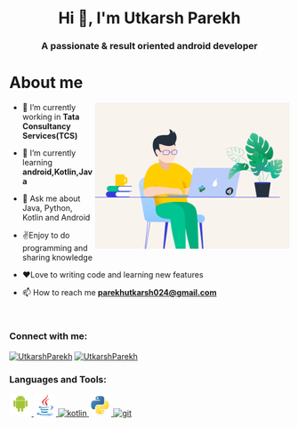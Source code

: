 <h1 align="center">Hi 👋, I'm Utkarsh Parekh</h1>
<h3 align="center">A passionate & result oriented android developer</h3>

<!-- About Section -->
 # About me
 
<p>

<img align="right" width="350" src="github-image.gif" alt="Coding gif" />
  
- 🏢 I’m currently working in **Tata Consultancy Services(TCS)**

- 🌱 I’m currently learning **android,Kotlin,Java**

- 💬 Ask me about Java, Python, Kotlin and Android

- ✌️Enjoy to do programming and sharing knowledge
  
- ❤️Love to writing code and learning new features

- 📫 How to reach me **parekhutkarsh024@gmail.com**

</p>
<br/>

<h3 align="left">Connect with me:</h3>
<p align="left">
<a href="https://www.linkedin.com/in/parekh-utkarsh-974657180/" target="blank"><img align="center" src="https://raw.githubusercontent.com/rahuldkjain/github-profile-readme-generator/master/src/images/icons/Social/linked-in-alt.svg" alt="UtkarshParekh" height="30" width="40" /></a>
<a href="https://www.instagram.com/utkarsh.2405/" target="blank"><img align="center" src="https://raw.githubusercontent.com/rahuldkjain/github-profile-readme-generator/master/src/images/icons/Social/instagram.svg" alt="UtkarshParekh" height="30" width="40" /></a>
</p>

<h3 align="left">Languages and Tools:</h3>

<p align="left"> 
 
 <a href="https://developer.android.com" target="_blank" rel="noreferrer"> <img src="https://raw.githubusercontent.com/devicons/devicon/master/icons/android/android-original-wordmark.svg" alt="android" width="40" height="40"/> 
<a href="https://www.java.com" target="_blank" rel="noreferrer"> <img src="https://raw.githubusercontent.com/devicons/devicon/master/icons/java/java-original.svg" alt="java" width="40" height="40"/> </a>
<a href="https://kotlinlang.org" target="_blank" rel="noreferrer"> <img src="https://www.vectorlogo.zone/logos/kotlinlang/kotlinlang-icon.svg" alt="kotlin" width="40" height="40"/> </a> 
<a href="https://www.python.org" target="_blank" rel="noreferrer"> <img src="https://raw.githubusercontent.com/devicons/devicon/master/icons/python/python-original.svg" alt="python" width="40" height="40"/> </a>
</a> <a href="https://git-scm.com/" target="_blank" rel="noreferrer"> <img src="https://www.vectorlogo.zone/logos/git-scm/git-scm-icon.svg" alt="git" width="40" height="40"/> </a> 
 
</p>
